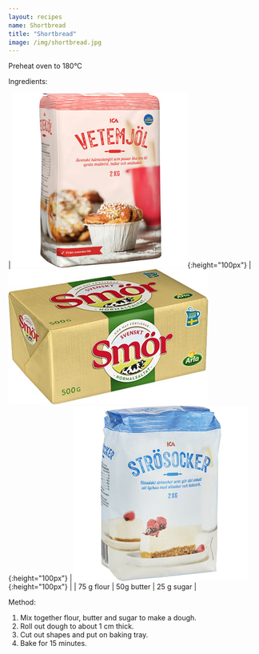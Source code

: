 ```yaml
---
layout: recipes
name: Shortbread
title: "Shortbread"
image: /img/shortbread.jpg
---
```


Preheat oven to 180°C

Ingredients:

| ![Flour](/img/flour.jpg){:height="100px"} | ![Butter](/img/butter.jpg){:height="100px"} | ![Sugar](/img/sugar.jpg){:height="100px"} |
| 75 g flour | 50g butter | 25 g sugar |

Method:
1. Mix together flour, butter and sugar to make a dough.
2. Roll out dough to about 1 cm thick.
3. Cut out shapes and put on baking tray.
4. Bake for 15 minutes.